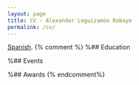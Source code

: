 ```yaml
---
layout: page
title: CV - Alexander Leguizamón Robayo
permalink: /cv/
---
```

[Spanish](https://drive.google.com/open?id=1AOvXXzBRGvGJEjhsJCvJ5hZqfZhCQjid).
{% comment %}
%## Education

%## Events 


%## Awards 
{% endcomment%}
